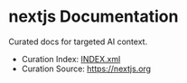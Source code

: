 # nextjs Documentation

Curated docs for targeted AI context.

- Curation Index: [INDEX.xml](INDEX.xml)
- Curation Source: <https://nextjs.org>
